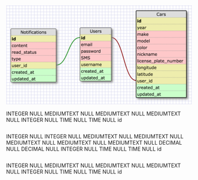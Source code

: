 ![Schama](./schema.png)

<?xml version="1.0" encoding="utf-8" ?>
<!-- SQL XML created by WWW SQL Designer, http://code.google.com/p/wwwsqldesigner/ -->
<!-- Active URL: https://socrates.devbootcamp.com/sql -->
<sql>
<datatypes db="mysql">
  <group label="Numeric" color="rgb(238,238,170)">
    <type label="Integer" length="0" sql="INTEGER" re="INT" quote=""/>
    <type label="Decimal" length="1" sql="DECIMAL" re="DEC" quote=""/>
    <type label="Single precision" length="0" sql="FLOAT" quote=""/>
    <type label="Double precision" length="0" sql="DOUBLE" re="DOUBLE" quote=""/>
  </group>

  <group label="Character" color="rgb(255,200,200)">
    <type label="Char" length="1" sql="CHAR" quote="'"/>
    <type label="Varchar" length="1" sql="VARCHAR" quote="'"/>
    <type label="Text" length="0" sql="MEDIUMTEXT" re="TEXT" quote="'"/>
    <type label="Binary" length="1" sql="BINARY" quote="'"/>
    <type label="Varbinary" length="1" sql="VARBINARY" quote="'"/>
    <type label="BLOB" length="0" sql="BLOB" re="BLOB" quote="'"/>
  </group>

  <group label="Date &amp; Time" color="rgb(200,255,200)">
    <type label="Date" length="0" sql="DATE" quote="'"/>
    <type label="Time" length="0" sql="TIME" quote="'"/>
    <type label="Datetime" length="0" sql="DATETIME" quote="'"/>
    <type label="Year" length="0" sql="YEAR" quote=""/>
    <type label="Timestamp" length="0" sql="TIMESTAMP" quote="'"/>
  </group>

  <group label="Miscellaneous" color="rgb(200,200,255)">
    <type label="ENUM" length="1" sql="ENUM" quote=""/>
    <type label="SET" length="1" sql="SET" quote=""/>
    <type label="Bit" length="0" sql="bit" quote=""/>
  </group>
</datatypes><table x="337" y="184" name="Users">
<row name="id" null="1" autoincrement="1">
<datatype>INTEGER</datatype>
<default>NULL</default></row>
<row name="email" null="1" autoincrement="0">
<datatype>MEDIUMTEXT</datatype>
<default>NULL</default></row>
<row name="password" null="1" autoincrement="0">
<datatype>MEDIUMTEXT</datatype>
<default>NULL</default></row>
<row name="SMS" null="1" autoincrement="0">
<datatype>MEDIUMTEXT</datatype>
<default>NULL</default></row>
<row name="username" null="1" autoincrement="0">
<datatype>INTEGER</datatype>
<default>NULL</default></row>
<row name="created_at" null="1" autoincrement="0">
<datatype>TIME</datatype>
<default>NULL</default></row>
<row name="updated_at" null="1" autoincrement="0">
<datatype>TIME</datatype>
<default>NULL</default></row>
<key type="PRIMARY" name="">
<part>id</part>
</key>
</table>
<table x="512" y="131" name="Cars">
<row name="id" null="1" autoincrement="1">
<datatype>INTEGER</datatype>
<default>NULL</default></row>
<row name="year" null="1" autoincrement="0">
<datatype>INTEGER</datatype>
<default>NULL</default></row>
<row name="make" null="1" autoincrement="0">
<datatype>MEDIUMTEXT</datatype>
<default>NULL</default></row>
<row name="model" null="1" autoincrement="0">
<datatype>MEDIUMTEXT</datatype>
<default>NULL</default></row>
<row name="color" null="1" autoincrement="0">
<datatype>MEDIUMTEXT</datatype>
<default>NULL</default></row>
<row name="nickname" null="1" autoincrement="0">
<datatype>MEDIUMTEXT</datatype>
<default>NULL</default></row>
<row name="license_plate_number" null="1" autoincrement="0">
<datatype>MEDIUMTEXT</datatype>
<default>NULL</default></row>
<row name="longitude" null="1" autoincrement="0">
<datatype>DECIMAL</datatype>
<default>NULL</default></row>
<row name="latitude" null="1" autoincrement="0">
<datatype>DECIMAL</datatype>
<default>NULL</default></row>
<row name="user_id" null="1" autoincrement="0">
<datatype>INTEGER</datatype>
<default>NULL</default><relation table="Users" row="id" />
</row>
<row name="created_at" null="1" autoincrement="0">
<datatype>TIME</datatype>
<default>NULL</default></row>
<row name="updated_at" null="1" autoincrement="0">
<datatype>TIME</datatype>
<default>NULL</default></row>
<key type="PRIMARY" name="">
<part>id</part>
</key>
</table>
<table x="121" y="187" name="Notifications">
<row name="id" null="1" autoincrement="1">
<datatype>INTEGER</datatype>
<default>NULL</default></row>
<row name="content" null="1" autoincrement="0">
<datatype>MEDIUMTEXT</datatype>
<default>NULL</default></row>
<row name="read_status" null="1" autoincrement="0">
<datatype>MEDIUMTEXT</datatype>
<default>NULL</default></row>
<row name="type" null="1" autoincrement="0">
<datatype>MEDIUMTEXT</datatype>
<default>NULL</default></row>
<row name="user_id" null="1" autoincrement="0">
<datatype>INTEGER</datatype>
<default>NULL</default><relation table="Users" row="id" />
</row>
<row name="created_at" null="1" autoincrement="0">
<datatype>TIME</datatype>
<default>NULL</default></row>
<row name="updated_at" null="1" autoincrement="0">
<datatype>TIME</datatype>
<default>NULL</default></row>
<key type="PRIMARY" name="">
<part>id</part>
</key>
</table>
</sql>
